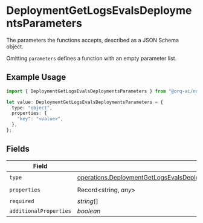 # DeploymentGetLogsEvalsDeploymentsParameters

The parameters the functions accepts, described as a JSON Schema object. 

 Omitting `parameters` defines a function with an empty parameter list.

## Example Usage

```typescript
import { DeploymentGetLogsEvalsDeploymentsParameters } from "@orq-ai/node/models/operations";

let value: DeploymentGetLogsEvalsDeploymentsParameters = {
  type: "object",
  properties: {
    "key": "<value>",
  },
};
```

## Fields

| Field                                                                                                                                                                                                                                                | Type                                                                                                                                                                                                                                                 | Required                                                                                                                                                                                                                                             | Description                                                                                                                                                                                                                                          |
| ---------------------------------------------------------------------------------------------------------------------------------------------------------------------------------------------------------------------------------------------------- | ---------------------------------------------------------------------------------------------------------------------------------------------------------------------------------------------------------------------------------------------------- | ---------------------------------------------------------------------------------------------------------------------------------------------------------------------------------------------------------------------------------------------------- | ---------------------------------------------------------------------------------------------------------------------------------------------------------------------------------------------------------------------------------------------------- |
| `type`                                                                                                                                                                                                                                               | [operations.DeploymentGetLogsEvalsDeploymentsResponse200ApplicationJSONResponseBodyData37WorkflowRunDataToolsType](../../models/operations/deploymentgetlogsevalsdeploymentsresponse200applicationjsonresponsebodydata37workflowrundatatoolstype.md) | :heavy_check_mark:                                                                                                                                                                                                                                   | N/A                                                                                                                                                                                                                                                  |
| `properties`                                                                                                                                                                                                                                         | Record<string, *any*>                                                                                                                                                                                                                                | :heavy_check_mark:                                                                                                                                                                                                                                   | N/A                                                                                                                                                                                                                                                  |
| `required`                                                                                                                                                                                                                                           | *string*[]                                                                                                                                                                                                                                           | :heavy_minus_sign:                                                                                                                                                                                                                                   | N/A                                                                                                                                                                                                                                                  |
| `additionalProperties`                                                                                                                                                                                                                               | *boolean*                                                                                                                                                                                                                                            | :heavy_minus_sign:                                                                                                                                                                                                                                   | N/A                                                                                                                                                                                                                                                  |